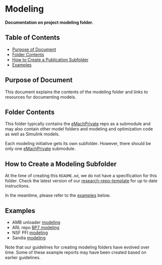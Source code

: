 # Modeling <!-- omit from toc -->

**Documentation on project modeling folder.**

## Table of Contents <!-- omit from toc -->

- [Purpose of Document](#purpose-of-document)
- [Folder Contents](#folder-contents)
- [How to Create a Publication Subfolder](#how-to-create-a-publication-subfolder)
- [Examples](#examples)

## Purpose of Document

This document explains the contents of the modeling folder and links to resources for documenting models.

## Folder Contents

This folder typically contains the [eMachPrivate](https://github.com/Severson-Group/eMachPrivate) repo as a submodule and may also contain other model folders and modeling and optimization code as well as Simulink models.

Each modeling initiative gets its own subfolder. However, there should be only one [eMachPrivate](https://github.com/Severson-Group/eMachPrivate) submodule.

## How to Create a Modeling Subfolder

At the time of creating this `README.md`, we do not have a specification for this folder. Check the latest version of our [research-repo-template](https://github.com/Severson-Group/research-repo-template/tree/main/modeling) for up to date instructions.

In the meantime, please refer to the [examples](#examples) below.

## Examples

- AMB unloader [modeling](https://github.com/Severson-Group/amb_unloader/tree/main/modeling/)
- ARL repo [BP7 modeling](https://github.com/Severson-Group/ARL-eturbo/tree/main/BP7/Modeling)
- NSF PFI [modeling](https://github.com/Severson-Group/nsf_pfi_bearingless/tree/main/modeling)
- Sandia [modeling](https://github.com/Severson-Group/sandia_sco2/tree/main/modeling)

Note that our guidelines for creating modeling folders have evolved over time. Some of these example reports may have been created based on earlier guidelines.
